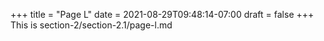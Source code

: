 +++
title = "Page L"
date = 2021-08-29T09:48:14-07:00
draft = false
+++
This is section-2/section-2.1/page-l.md
